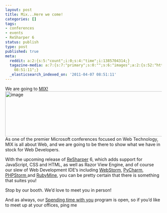 ```yaml
---
layout: post
title: Mix...Here we come!
categories: []
tags:
- conferences
- events
- ReSharper 6
status: publish
type: post
published: true
meta:
  reddit: a:2:{s:5:"count";i:0;s:4:"time";i:1385704314;}
  tagazine-media: a:7:{s:7:"primary";s:0:"";s:6:"images";a:2:{s:52:"http://hhariri.files.wordpress.com/2011/04/image.png";a:6:{s:8:"file_url";s:52:"http://hhariri.files.wordpress.com/2011/04/image.png";s:5:"width";s:3:"664";s:6:"height";s:3:"188";s:4:"type";s:5:"image";s:4:"area";s:6:"124832";s:9:"file_path";s:0:"";}s:58:"http://hhariri.files.wordpress.com/2011/04/image_thumb.png";a:6:{s:8:"file_url";s:58:"http://hhariri.files.wordpress.com/2011/04/image_thumb.png";s:5:"width";s:3:"512";s:6:"height";s:3:"145";s:4:"type";s:5:"image";s:4:"area";s:5:"74240";s:9:"file_path";s:0:"";}}s:6:"videos";a:0:{}s:11:"image_count";s:1:"2";s:6:"author";s:7:"5078411";s:7:"blog_id";s:8:"11677451";s:9:"mod_stamp";s:19:"2011-04-07
    08:51:11";}
  _elasticsearch_indexed_on: '2011-04-07 08:51:11'
---
```

<p>We are going to <a href="http://live.visitmix.com/">MIX!</a>&nbsp;<a href="http://hhariri.files.wordpress.com/2011/04/image.png"><img style="border-bottom:0;border-left:0;display:inline;margin-left:0;border-top:0;margin-right:0;border-right:0;" title="image" border="0" alt="image" align="right" src="http://hhariri.files.wordpress.com/2011/04/image_thumb.png" width="512" height="145"></a>  <p>As one of the premier Microsoft conferences focused on Web Technology, MIX is all about Web, and we are going to be there to show what we have in stock for Web Developers. <p>With the upcoming release of <a href="http://www.jetbrains.com/resharper">ReSharper</a> 6, which adds support for JavaScript, CSS and HTML, as well as Razor View Engine, and of course our slew of Web Development IDE’s including <a href="http://www.jetbrains.com/webstorm">WebStorm</a>, <a href="http://www.jetbrains.com/pycharm">PyCharm</a>, <a href="http://www.jetbrains.com/phpstorm">PHPStorm </a>and <a href="http://www.jetbrains.com/rubymine">RubyMine</a>, you can be pretty certain that there is something that suites you! <p>Stop by our booth. We’d love to meet you in person! <p>And as always, our <a href="http://blogs.jetbrains.com/dotnet/2010/09/spending-time-with-you/">Spending time with you</a> program is open, so if you’d like to meet up at your offices, ping me
